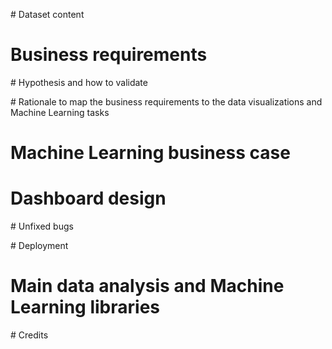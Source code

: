 

# Dataset content


# Business requirements


# Hypothesis and how to validate


# Rationale to map the business requirements to the data visualizations and Machine Learning tasks


# Machine Learning business case


# Dashboard design


# Unfixed bugs 


# Deployment


# Main data analysis and Machine Learning libraries


# Credits 